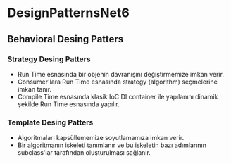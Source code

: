 # DesignPatternsNet6

## Behavioral Desing Patters

### Strategy Desing Patters
- Run Time esnasında bir objenin davranışını değiştirmemize imkan verir.
- Consumer'lara Run Time esnasında strategy (algorithm) seçmelerine imkan tanır.
- Compile Time esnasında klasik IoC DI container ile yapılanını dinamik şekilde Run Time esnasında yapılır.

### Template Desing Patters
- Algoritmaları kapsüllememize soyutlamamıza imkan verir.
- Bir algoritmanın iskeleti tanımlanır ve bu iskeletin bazı adımlarının subclass'lar tarafından oluşturulması sağlanır.

